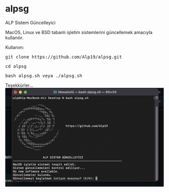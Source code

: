 # alpsg
ALP Sistem Güncelleyici

MacOS, Linux ve BSD tabanlı işletim sistemlerini güncellemek amacıyla kullanılır.

Kullanım:

<pre>
git clone https://github.com/Alp19/alpsg.git
</pre>
<pre>
cd alpsg 
</pre>
<pre>
bash alpsg.sh veya ./alpsg.sh 
</pre>
Teşekkürler...
![Ekran Görüntüsü ](https://github.com/Alp19/alpsg/blob/main/resim.png)
